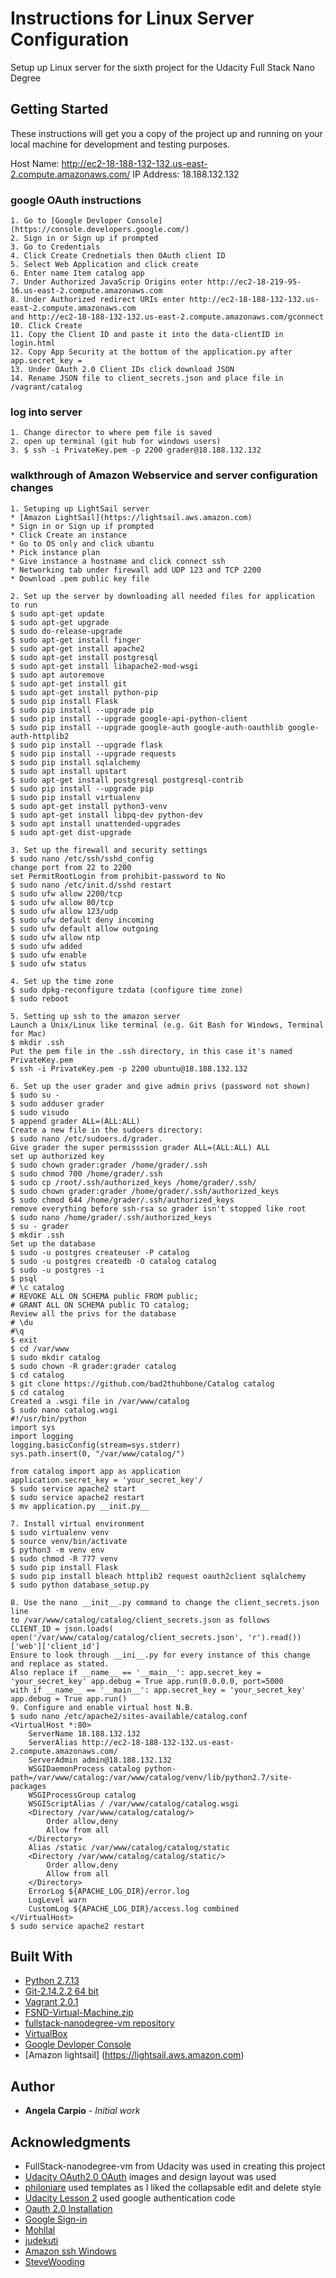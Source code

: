 # Instructions for Linux Server Configuration

Setup up Linux server for the sixth project for the Udacity Full Stack Nano Degree

## Getting Started
These instructions will get you a copy of the project up and running on your local machine for development and testing purposes.

Host Name: http://ec2-18-188-132-132.us-east-2.compute.amazonaws.com/
IP Address: 18.188.132.132

### google OAuth instructions

```
1. Go to [Google Devloper Console](https://console.developers.google.com/)
2. Sign in or Sign up if prompted
3. Go to Credentials
4. Click Create Crednetials then OAuth client ID
5. Select Web Application and click create
6. Enter name Item catalog app
7. Under Authorized JavaScrip Origins enter http://ec2-18-219-95-16.us-east-2.compute.amazonaws.com
8. Under Authorized redirect URIs enter http://ec2-18-188-132-132.us-east-2.compute.amazonaws.com 
and http://ec2-18-188-132-132.us-east-2.compute.amazonaws.com/gconnect
10. Click Create
11. Copy the Client ID and paste it into the data-clientID in login.html
12. Copy App Security at the bottom of the application.py after app.secret_key =
13. Under OAuth 2.0 Client IDs click download JSON
14. Rename JSON file to client_secrets.json and place file in /vagrant/catalog
```
### log into server
```
1. Change director to where pem file is saved
2. open up terminal (git hub for windows users)
3. $ ssh -i PrivateKey.pem -p 2200 grader@18.188.132.132
```

### walkthrough of Amazon Webservice and server configuration changes

```
1. Setuping up LightSail server
* [Amazon LightSail](https://lightsail.aws.amazon.com)
* Sign in or Sign up if prompted
* Click Create an instance
* Go to OS only and click ubantu
* Pick instance plan
* Give instance a hostname and click connect ssh
* Networking tab under firewall add UDP 123 and TCP 2200
* Download .pem public key file

2. Set up the server by downloading all needed files for application to run
$ sudo apt-get update
$ sudo apt-get upgrade
$ sudo do-release-upgrade
$ sudo apt-get install finger
$ sudo apt-get install apache2
$ sudo apt-get install postgresql
$ sudo apt-get install libapache2-mod-wsgi
$ sudo apt autoremove
$ sudo apt-get install git
$ sudo apt-get install python-pip
$ sudo pip install Flask
$ sudo pip install --upgrade pip
$ sudo pip install --upgrade google-api-python-client
$ sudo pip install --upgrade google-auth google-auth-oauthlib google-auth-httplib2
$ sudo pip install --upgrade flask
$ sudo pip install --upgrade requests
$ sudo pip install sqlalchemy
$ sudo apt install upstart
$ sudo apt-get install postgresql postgresql-contrib
$ sudo pip install --upgrade pip
$ sudo pip install virtualenv
$ sudo apt-get install python3-venv
$ sudo apt-get install libpq-dev python-dev
$ sudo apt install unattended-upgrades
$ sudo apt-get dist-upgrade

3. Set up the firewall and security settings
$ sudo nano /etc/ssh/sshd_config 
change port from 22 to 2200 
set PermitRootLogin from prohibit-password to No
$ sudo nano /etc/init.d/sshd restart
$ sudo ufw allow 2200/tcp
$ sudo ufw allow 80/tcp
$ sudo ufw allow 123/udp
$ sudo ufw default deny incoming
$ sudo ufw default allow outgoing
$ sudo ufw allow ntp
$ sudo ufw added
$ sudo ufw enable
$ sudo ufw status

4. Set up the time zone
$ sudo dpkg-reconfigure tzdata (configure time zone)
$ sudo reboot

5. Setting up ssh to the amazon server
Launch a Unix/Linux like terminal (e.g. Git Bash for Windows, Terminal for Mac)
$ mkdir .ssh
Put the pem file in the .ssh directory, in this case it's named PrivateKey.pem
$ ssh -i PrivateKey.pem -p 2200 ubuntu@18.188.132.132

6. Set up the user grader and give admin privs (password not shown)
$ sudo su -
$ sudo adduser grader
$ sudo visudo
$ append grader	ALL=(ALL:ALL) 
Create a new file in the sudoers directory: 
$ sudo nano /etc/sudoers.d/grader. 
Give grader the super permisssion grader ALL=(ALL:ALL) ALL
set up authorized key
$ sudo chown grader:grader /home/grader/.ssh
$ sudo chmod 700 /home/grader/.ssh
$ sudo cp /root/.ssh/authorized_keys /home/grader/.ssh/
$ sudo chown grader:grader /home/grader/.ssh/authorized_keys
$ sudo chmod 644 /home/grader/.ssh/authorized_keys
remove everything before ssh-rsa so grader isn't stopped like root
$ sudo nano /home/grader/.ssh/authorized_keys
$ su - grader
$ mkdir .ssh
Set up the database
$ sudo -u postgres createuser -P catalog
$ sudo -u postgres createdb -O catalog catalog
$ sudo -u postgres -i
$ psql
# \c catalog
# REVOKE ALL ON SCHEMA public FROM public;
# GRANT ALL ON SCHEMA public TO catalog;
Review all the privs for the database
# \du
#\q
$ exit
$ cd /var/www
$ sudo mkdir catalog
$ sudo chown -R grader:grader catalog
$ cd catalog
$ git clone https://github.com/bad2thuhbone/Catalog catalog
$ cd catalog
Created a .wsgi file in /var/www/catalog
$ sudo nano catalog.wsgi
#!/usr/bin/python
import sys
import logging
logging.basicConfig(stream=sys.stderr)
sys.path.insert(0, "/var/www/catalog/")

from catalog import app as application
application.secret_key = 'your_secret_key'/
$ sudo service apache2 start
$ sudo service apache2 restart
$ mv application.py __init.py__

7. Install virtual environment
$ sudo virtualenv venv
$ source venv/bin/activate
$ python3 -m venv env
$ sudo chmod -R 777 venv
$ sudo pip install Flask
$ sudo pip install bleach httplib2 request oauth2client sqlalchemy
$ sudo python database_setup.py

8. Use the nano __init__.py command to change the client_secrets.json line 
to /var/www/catalog/catalog/client_secrets.json as follows 
CLIENT_ID = json.loads( open('/var/www/catalog/catalog/client_secrets.json', 'r').read())['web']['client_id'] 
Ensure to look through __ini__.py for every instance of this change and replace as stated. 
Also replace if __name__ == '__main__': app.secret_key = 'your_secret_key' app.debug = True app.run(0.0.0.0, port=5000 
with if __name__ == '__main__': app.secret_key = 'your_secret_key' app.debug = True app.run()
9. Configure and enable virtual host N.B.
$ sudo nano /etc/apache2/sites-available/catalog.conf
<VirtualHost *:80>
    ServerName 18.188.132.132
    ServerAlias http://ec2-18-188-132-132.us-east-2.compute.amazonaws.com/
    ServerAdmin admin@18.188.132.132
    WSGIDaemonProcess catalog python-path=/var/www/catalog:/var/www/catalog/venv/lib/python2.7/site-packages
    WSGIProcessGroup catalog
    WSGIScriptAlias / /var/www/catalog/catalog.wsgi
    <Directory /var/www/catalog/catalog/>
        Order allow,deny
        Allow from all
    </Directory>
    Alias /static /var/www/catalog/catalog/static
    <Directory /var/www/catalog/catalog/static/>
        Order allow,deny
        Allow from all
    </Directory>
    ErrorLog ${APACHE_LOG_DIR}/error.log
    LogLevel warn
    CustomLog ${APACHE_LOG_DIR}/access.log combined
</VirtualHost>
$ sudo service apache2 restart

```

## Built With
* [Python 2.7.13](https://www.python.org/downloads/)
* [Git-2.14.2.2 64 bit](git-scm.com)
* [Vagrant 2.0.1](https://www.vagrantup.com/downloads.html)
* [FSND-Virtual-Machine.zip](https://d17h27t6h515a5.cloudfront.net/topher/2017/August/59822701_fsnd-virtual-machine/fsnd-virtual-machine.zip)
* [fullstack-nanodegree-vm repository](https://github.com/udacity/fullstack-nanodegree-vm)
* [VirtualBox](https://www.virtualbox.org/)
* [Google Devloper Console](https://console.developers.google.com/)
* [Amazon lightsail] (https://lightsail.aws.amazon.com)

## Author
* **Angela Carpio** - *Initial work*

## Acknowledgments
* FullStack-nanodegree-vm from Udacity was used in creating this project
* [Udacity OAuth2.0 OAuth](https://github.com/udacity/OAuth2.0) images and design layout was used
* [philoniare](https://github.com/philoniare/Item-Catalog) used templates as I liked the collapsable edit and delete style
* [Udacity Lesson 2](https://github.com/udacity/ud330/blob/master/Lesson2/step5/project.py) used google authentication code
* [Oauth 2.0 Installation](https://developers.google.com/api-client-library/python/auth/web-app)
* [Google Sign-in](https://developers.google.com/identity/sign-in/web/)
* [Mohllal](https://github.com/Mohllal/udacity-fsnd/tree/master/p7-linux-server-configuration)
* [judekuti](https://github.com/judekuti/Linux-Configuration)
* [Amazon ssh Windows](https://docs.aws.amazon.com/codecommit/latest/userguide/setting-up-ssh-windows.html)
* [SteveWooding](https://github.com/SteveWooding/fullstack-nanodegree-linux-server-config)
